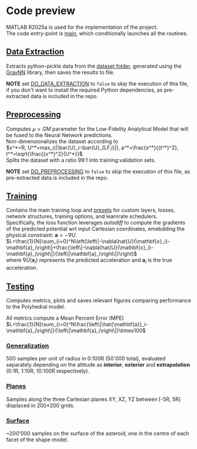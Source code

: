 # Code preview
MATLAB R2025a is used for the implementation of the project.  
The code entry-point is [main](main.m), which conditionally launches all the routines.

## [Data Extraction](data/runData.m)
Extracts python-pickle data from the [dataset folder](data/Trajectories/), generated using the [GravNN](https://github.com/MartinAstro/GravNN) library, then saves the results to file.

**NOTE** set [DO_DATA_EXTRACTION](main.m#L15) to `false` to skip the execution of this file, if you don't want to install the required Python dependencies, as pre-extracted data is included in the repo.

## [Preprocessing](preprocessing/runPreprocessing.m)
Computes $\mu=GM$ parameter for the Low-Fidelity Analytical Model that will be fused to the Neural Network predictions.  
Non-dimensionalizes the dataset according to  
$x^*=R, U^*=max_i(|\bar{U}_i-\bar{U}_{LF,i}|), a^*=\frac{x^*}{{t^*}^2}, t^*=\sqrt{\frac{{x^*}^2}{U^*}}$  
Splits the dataset with a ratio 99:1 into training:validation sets.

**NOTE** set [DO_PREPROCESSING](main.m#L16) to `false` to skip the execution of this file, as pre-extracted data is included in the repo.

## [Training](training/runTraining.m)
Contains the main training loop and [presets](training/+presets) for custom layers, losses, network structures, training options, and learnrate schedulers.  
Specifically, the loss function leverages *autodiff* to compute the gradients of the predicted potential wrt input Cartesian coordinates, emebdding the physical constraint: $\mathbf{a}=-\nabla U$.  
$L=\frac{1}{N}\sum_{i=0}^N\left(\left\|-\nabla\hat{U}(\mathbf{x}_i)-\mathbf{a}_i\right\|+\frac{\left\|-\nabla\hat{U}(\mathbf{x}_i)-\mathbf{a}_i\right\|}{\left\|\mathbf{a}_i\right\|}\right)$  
where $\nabla\hat{U}(\mathbf{x}_i)$ represents the predicted acceleration and $\mathbf{a}_i$ is the true acceleration.

## [Testing](test/runTest.m)
Computes metrics, plots and saves relevant figures comparing performance to the Polyhedral model.

All metrics compute a Mean Percent Error (MPE)  
$L=\frac{1}{N}\sum_{i=0}^N\frac{\left\|\hat{\mathbf{a}}_i-\mathbf{a}_i\right\|}{\left\|\mathbf{a}_i\right\|}\times100$

### [Generalization](test/plot/plotGeneralization.m)
500 samples per unit of radius in 0:100R (50'000 total), evaluated separately depending on the altitude as **interior**, **exterior** and **extrapolation** (0:1R, 1:10R, 10:100R respectively).

### [Planes](test/plot/plotPlanes.m)
Samples along the three Cartesian planes XY, XZ, YZ between [-5R, 5R] displaced in 200*200 grids.

### [Surface](test/plot/plotSurface.m)
~200'000 samples on the surface of the asteroid, one in the centre of each facet of the shape model.